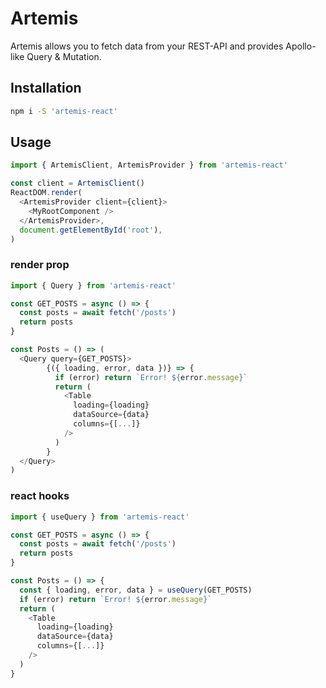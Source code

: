 # Artemis
Artemis allows you to fetch data from your REST-API and provides Apollo-like Query & Mutation.

## Installation

```bash
npm i -S 'artemis-react'
```

## Usage

```js
import { ArtemisClient, ArtemisProvider } from 'artemis-react'

const client = ArtemisClient()
ReactDOM.render(
  <ArtemisProvider client={client}>
    <MyRootComponent />
  </ArtemisProvider>,
  document.getElementById('root'),
)
```


### render prop
```js
import { Query } from 'artemis-react'

const GET_POSTS = async () => {
  const posts = await fetch('/posts')
  return posts
}

const Posts = () => (
  <Query query={GET_POSTS}>
	    {({ loading, error, data })} => {
	      if (error) return `Error! ${error.message}`
	      return (
	        <Table 
	          loading={loading}
	          dataSource={data}
	          columns={[...]}
	        />
	      )
	    }	    
  </Query>
)
```

### react hooks

```js
import { useQuery } from 'artemis-react'

const GET_POSTS = async () => {
  const posts = await fetch('/posts')
  return posts
}

const Posts = () => {
  const { loading, error, data } = useQuery(GET_POSTS)
  if (error) return `Error! ${error.message}`
  return (
    <Table
      loading={loading}
      dataSource={data}
      columns={[...]}
    />
  )
}
```
